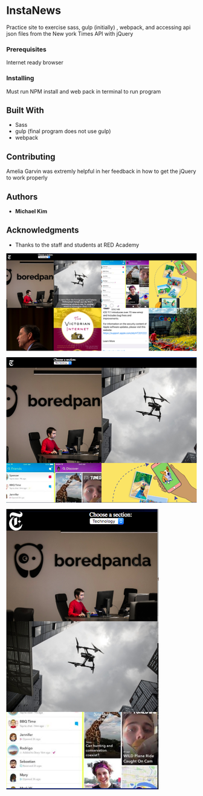 # InstaNews

Practice site to exercise sass, gulp (initially) , webpack, and accessing api json files from the New york Times API with jQuery



### Prerequisites

Internet ready browser


### Installing

Must run NPM install and web pack in terminal to run program


## Built With

* Sass
* gulp (final program does not use gulp)
* webpack

## Contributing

Amelia Garvin was extremly helpful in her feedback in how to get the jQuery to work properly



## Authors

* **Michael Kim** 



## Acknowledgments

* Thanks to the staff and students at RED Academy

![Screen Shot Instanews](images/screenshot-desktop.png "instanews")

![Screen Shot Instanews](images/screenshot-tablet.png "instanews")

![Screen Shot Instanews](images/screenshot-mobile.png "instanews")

